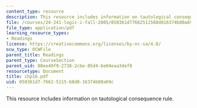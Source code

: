 ```yaml
---
content_type: resource
description: This resource includes information on tautological consequence rule.
file: /courses/24-241-logic-i-fall-2005/050361d77662511568d016374b80a69c_chp16.pdf
file_type: application/pdf
learning_resource_types:
- Readings
license: https://creativecommons.org/licenses/by-nc-sa/4.0/
ocw_type: OCWFile
parent_title: Readings
parent_type: CourseSection
parent_uid: 08ee49f9-2738-2cbe-85d4-6e04eaa3def0
resourcetype: Document
title: chp16.pdf
uid: 050361d7-7662-5115-68d0-16374b80a69c
---
```

This resource includes information on tautological consequence rule.